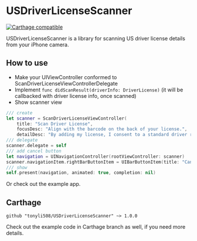 # USDriverLicenseScanner

[![Carthage compatible](https://img.shields.io/badge/Carthage-compatible-4BC51D.svg?style=flat)](https://github.com/Carthage/Carthage)

USDriverLicenseScanner is a library for scanning US driver license details from your iPhone camera.

## How to use
* Make your UIViewController conformed to ScanDriverLicenseViewControllerDelegate
* Implement `func didScanResult(driverInfo: DriverLicense)` (it will be callbacked with driver license info, once scanned)
* Show scanner view
```swift
/// create
let scanner = ScanDriverLicenseViewController(
	title: "Scan Driver License", 
	focusDesc: "Align with the barcode on the back of your license.", 
	detailDesc: "By adding my license, I consent to a standard driver record check, powered by Checkr")
/// delegate
scanner.delegate = self
/// add cancel button
let navigation = UINavigationController(rootViewController: scanner)
scanner.navigationItem.rightBarButtonItem = UIBarButtonItem(title: "Cancel", style: .done, target: self, action: #selector(dismissSelf))
/// show
self.present(navigation, animated: true, completion: nil)
```
Or check out the example app.

## Carthage
```ogdl
github "tonyli508/USDriverLicenseScanner" ~> 1.0.0
```
Check out the example code in Carthage branch as well, if you need more details.
